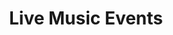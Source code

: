 ---
title: Live Music Events
slug: live-music-events
image: helps_lme.jpg
order: 100
short-description: "Would you like to get involved in putting on Live Music Events?
  \  \n"
description: "Would you like to get involved in putting on Live Music Events?   \n\nPlenty
  of people that are putting on Live Music Events locally are looking for people to
  help out.\n\nOne such event is [Rumble Up The Ryshworth](https://rumbleupbingley.co.uk/)
  which is run by Bingley Music Town volunteers and there are opportunities to learn
  sound engineering, being a roadie, running the door and welcoming people, booking
  bands, promotion, publicity, websites, and so on. \n"
permalink: "/help/live-music-events.html"
layout: help_page
---